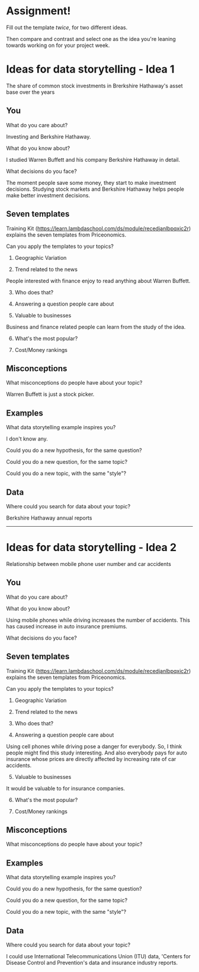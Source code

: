 # Assignment!

Fill out the template *twice*, for two different ideas.

Then compare and contrast and select one as the idea you're leaning towards
working on for your project week.


# Ideas for data storytelling - Idea 1

The share of common stock investments in Brerkshire Hathaway's asset base over the years

## You

What do you care about?

Investing and Berkshire Hathaway.

What do you know about?

I studied Warren Buffett and his company Berkshire Hathaway in detail. 

What decisions do you face?

The moment people save some money, they start to make investment decisions. Studying stock markets and Berkshire Hathaway helps people make better investment decisions.  

## Seven templates

Training Kit (https://learn.lambdaschool.com/ds/module/recedjanlbpqxic2r) explains the seven templates from Priceonomics.

Can you apply the templates to your topics? 

1. Geographic Variation


2. Trend related to the news

People interested with finance enjoy to read anything about Warren Buffett.

3. Who does that?


4. Answering a question people care about


5. Valuable to businesses

Business and finance related people can learn from the study of the idea.

6. What's the most popular?


7. Cost/Money rankings


## Misconceptions

What misconceptions do people have about your topic?

Warren Buffett is just a stock picker. 

## Examples

What data storytelling example inspires you?

I don't know any.

Could you do a new hypothesis, for the same question?


Could you do a new question, for the same topic?


Could you do a new topic, with the same "style"?


## Data

Where could you search for data about your topic?

Berkshire Hathaway annual reports

---

# Ideas for data storytelling - Idea 2

Relationship between mobile phone user number and car accidents

## You

What do you care about?
 

What do you know about?

Using mobile phones while driving increases the number of accidents. This has caused increase in auto insurance premiums.

What decisions do you face?


## Seven templates

Training Kit (https://learn.lambdaschool.com/ds/module/recedjanlbpqxic2r) explains the seven templates from Priceonomics.

Can you apply the templates to your topics? 

1. Geographic Variation


2. Trend related to the news


3. Who does that?


4. Answering a question people care about

Using cell phones while driving pose a danger for everybody. So, I think people might find this study interesting. And also everybody pays for auto insurance whose prices are directly affected by increasing rate of car accidents.  

5. Valuable to businesses

It would be valuable to for insurance companies. 

6. What's the most popular?

7. Cost/Money rankings


## Misconceptions

What misconceptions do people have about your topic?


## Examples

What data storytelling example inspires you?


Could you do a new hypothesis, for the same question?


Could you do a new question, for the same topic?


Could you do a new topic, with the same "style"?


## Data

Where could you search for data about your topic?

I could use International Telecommunications Union (ITU) data, 'Centers for Disease Control and Prevention's data and insurance industry reports.  
